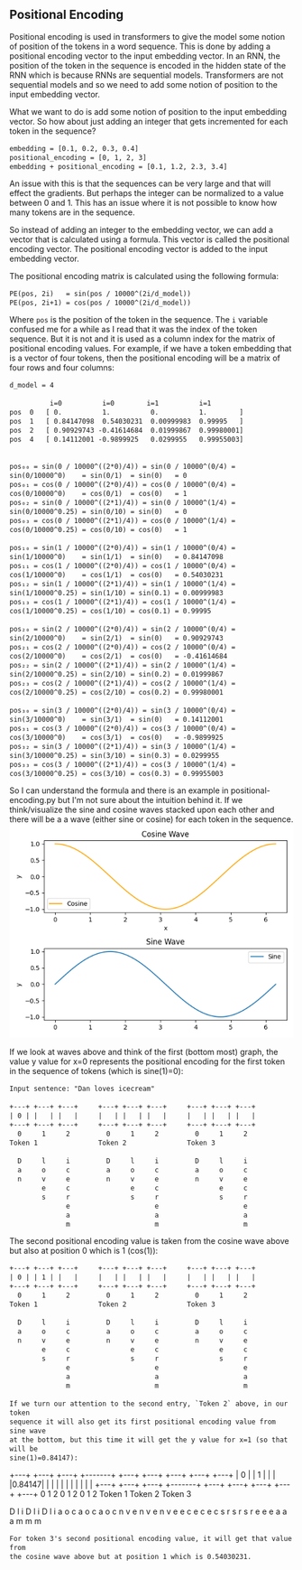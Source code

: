 ## Positional Encoding
Positional encoding is used in transformers to give the model some notion of
position of the tokens in a word sequence. This is done by adding a positional
encoding vector to the input embedding vector. In an RNN, the position of the
token in the sequence is encoded in the hidden state of the RNN which is because
RNNs are sequential models. Transformers are not sequential models and so we
need to add some notion of position to the input embedding vector.

What we want to do is add some notion of position to the input embedding vector.
So how about just adding an integer that gets incremented for each token in the
sequence?
```
embedding = [0.1, 0.2, 0.3, 0.4]
positional_encoding = [0, 1, 2, 3]
embedding + positional_encoding = [0.1, 1.2, 2.3, 3.4]
```
An issue with this is that the sequences can be very large and that will effect
the gradients. But perhaps the integer can be normalized to a value between 0
and 1. This has an issue where it is not possible to know how many tokens are in
the sequence.

So instead of adding an integer to the embedding vector, we can
add a vector that is calculated using a formula. This vector is called the
positional encoding vector. The positional encoding vector is added to the input
embedding vector. 

The positional encoding matrix is calculated using the following formula:
```
PE(pos, 2i)   = sin(pos / 10000^(2i/d_model))
PE(pos, 2i+1) = cos(pos / 10000^(2i/d_model))
```

Where `pos` is the position of the token in the sequence.
The `i` variable confused me for a while as I read that it was the index of the
token sequence. But it is not and it is used as a column index for the matrix of
positional encoding values. For example, if we have a token embedding that is a
vector of four tokens, then the positional encoding will be a matrix of four
rows and four columns:
```console
d_model = 4

          i=0          i=0        i=1          i=1
pos  0   [ 0.          1.          0.          1.        ]
pos  1   [ 0.84147098  0.54030231  0.00999983  0.99995   ]
pos  2   [ 0.90929743 -0.41614684  0.01999867  0.99980001]
pos  4   [ 0.14112001 -0.9899925   0.0299955   0.99955003]


pos₀₀ = sin(0 / 10000^((2*0)/4)) = sin(0 / 10000^(0/4) = sin(0/10000^0)    = sin(0/1)  = sin(0)   = 0
pos₀₁ = cos(0 / 10000^((2*0)/4)) = cos(0 / 10000^(0/4) = cos(0/10000^0)    = cos(0/1)  = cos(0)   = 1
pos₀₂ = sin(0 / 10000^((2*1)/4)) = sin(0 / 10000^(1/4) = sin(0/10000^0.25) = sin(0/10) = sin(0)   = 0
pos₀₃ = cos(0 / 10000^((2*1)/4)) = cos(0 / 10000^(1/4) = cos(0/10000^0.25) = cos(0/10) = cos(0)   = 1

pos₁₀ = sin(1 / 10000^((2*0)/4)) = sin(1 / 10000^(0/4) = sin(1/10000^0)    = sin(1/1)  = sin(0)   = 0.84147098
pos₁₁ = cos(1 / 10000^((2*0)/4)) = cos(1 / 10000^(0/4) = cos(1/10000^0)    = cos(1/1)  = cos(0)   = 0.54030231
pos₁₂ = sin(1 / 10000^((2*1)/4)) = sin(1 / 10000^(1/4) = sin(1/10000^0.25) = sin(1/10) = sin(0.1) = 0.00999983
pos₁₃ = cos(1 / 10000^((2*1)/4)) = cos(1 / 10000^(1/4) = cos(1/10000^0.25) = cos(1/10) = cos(0.1) = 0.99995

pos₂₀ = sin(2 / 10000^((2*0)/4)) = sin(2 / 10000^(0/4) = sin(2/10000^0)    = sin(2/1)  = sin(0)   = 0.90929743
pos₂₁ = cos(2 / 10000^((2*0)/4)) = cos(2 / 10000^(0/4) = cos(2/10000^0)    = cos(2/1)  = cos(0)   = -0.41614684
pos₂₂ = sin(2 / 10000^((2*1)/4)) = sin(2 / 10000^(1/4) = sin(2/10000^0.25) = sin(2/10) = sin(0.2) = 0.01999867
pos₂₃ = cos(2 / 10000^((2*1)/4)) = cos(2 / 10000^(1/4) = cos(2/10000^0.25) = cos(2/10) = cos(0.2) = 0.99980001

pos₃₀ = sin(3 / 10000^((2*0)/4)) = sin(3 / 10000^(0/4) = sin(3/10000^0)    = sin(3/1)  = sin(0)   = 0.14112001
pos₃₁ = cos(3 / 10000^((2*0)/4)) = cos(3 / 10000^(0/4) = cos(3/10000^0)    = cos(3/1)  = cos(0)   = -0.9899925
pos₃₂ = sin(3 / 10000^((2*1)/4)) = sin(3 / 10000^(1/4) = sin(3/10000^0.25) = sin(3/10) = sin(0.3) = 0.0299955
pos₃₃ = cos(3 / 10000^((2*1)/4)) = cos(3 / 10000^(1/4) = cos(3/10000^0.25) = cos(3/10) = cos(0.3) = 0.99955003
```
So I can understand the formula and there is an example in
positional-encoding.py but I'm not sure about the intuition behind it. If we
think/visualize the sine and cosine waves stacked upon each other and there will
be a a wave (either sine or cosine) for each token in the sequence. 
![Sine/Cosine Waves](./pos-enc-waves.png)

If we look at waves above and think of the first (bottom most) graph, the value
y value for x=0 represents the positional encoding for the first token in the
sequence of tokens (which is sine(1)=0):
```
Input sentence: "Dan loves icecream"

+---+ +---+ +---+     +---+ +---+ +---+     +---+ +---+ +---+
| 0 | |   | |   |     |   | |   | |   |     |   | |   | |   |
+---+ +---+ +---+     +---+ +---+ +---+     +---+ +---+ +---+
  0     1     2         0     1     2         0     1     2
Token 1               Token 2               Token 3

  D     l     i         D     l     i         D     l     i
  a     o     c         a     o     c         a     o     c
  n     v     e         n     v     e         n     v     e
        e     c               e     c               e     c
        s     r               s     r               s     r
              e                     e                     e
              a                     a                     a
              m                     m                     m
```
The second positional encoding value is taken from the cosine wave above but
also at position 0 which is 1 (cos(1)):
```
+---+ +---+ +---+     +---+ +---+ +---+     +---+ +---+ +---+
| 0 | | 1 | |   |     |   | |   | |   |     |   | |   | |   |
+---+ +---+ +---+     +---+ +---+ +---+     +---+ +---+ +---+
  0     1     2         0     1     2         0     1     2
Token 1               Token 2               Token 3

  D     l     i         D     l     i         D     l     i
  a     o     c         a     o     c         a     o     c
  n     v     e         n     v     e         n     v     e
        e     c               e     c               e     c
        s     r               s     r               s     r
              e                     e                     e
              a                     a                     a
              m                     m                     m

If we turn our attention to the second entry, `Token 2` above, in our token
sequence it will also get its first positional encoding value from sine wave
at the bottom, but this time it will get the y value for x=1 (so that will be
sine(1)=0.84147):
```
+---+ +---+ +---+     +-------+ +---+ +---+     +---+ +---+ +---+
| 0 | | 1 | |   |     |0.84147| |   | |   |     |   | |   | |   |
+---+ +---+ +---+     +-------+ +---+ +---+     +---+ +---+ +---+
  0     1     2         0     1     2           0     1     2
Token 1               Token 2                   Token 3

  D     l     i         D     l     i           D     l     i
  a     o     c         a     o     c           a     o     c
  n     v     e         n     v     e           n     v     e
        e     c               e     c                 e     c
        s     r               s     r                 s     r
              e                     e                       e
              a                     a                       a
              m                     m                       m
```
For token 3's second positional encoding value, it will get that value from
the cosine wave above but at position 1 which is 0.54030231.
```
